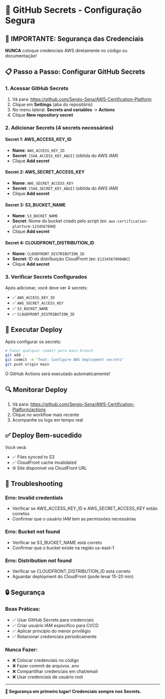 # 🔐 GitHub Secrets - Configuração Segura

## 🚨 **IMPORTANTE: Segurança das Credenciais**

**NUNCA** coloque credenciais AWS diretamente no código ou documentação!

## 📋 **Passo a Passo: Configurar GitHub Secrets**

### **1. Acessar GitHub Secrets**
1. Vá para: https://github.com/Sergio-Sena/AWS-Certification-Platform
2. Clique em **Settings** (aba do repositório)
3. No menu lateral: **Secrets and variables** → **Actions**
4. Clique **New repository secret**

### **2. Adicionar Secrets (4 secrets necessários)**

#### **Secret 1: AWS_ACCESS_KEY_ID**
- **Name**: `AWS_ACCESS_KEY_ID`
- **Secret**: `[SUA_ACCESS_KEY_AQUI]` (obtida do AWS IAM)
- Clique **Add secret**

#### **Secret 2: AWS_SECRET_ACCESS_KEY**
- **Name**: `AWS_SECRET_ACCESS_KEY`  
- **Secret**: `[SUA_SECRET_KEY_AQUI]` (obtida do AWS IAM)
- Clique **Add secret**

#### **Secret 3: S3_BUCKET_NAME**
- **Name**: `S3_BUCKET_NAME`
- **Secret**: Nome do bucket criado pelo script (ex: `aws-certification-platform-1234567890`)
- Clique **Add secret**

#### **Secret 4: CLOUDFRONT_DISTRIBUTION_ID**
- **Name**: `CLOUDFRONT_DISTRIBUTION_ID`
- **Secret**: ID da distribuição CloudFront (ex: `E1234567890ABC`)
- Clique **Add secret**

### **3. Verificar Secrets Configurados**
Após adicionar, você deve ver 4 secrets:
- ✅ `AWS_ACCESS_KEY_ID`
- ✅ `AWS_SECRET_ACCESS_KEY`
- ✅ `S3_BUCKET_NAME`
- ✅ `CLOUDFRONT_DISTRIBUTION_ID`

## 🔄 **Executar Deploy**

Após configurar os secrets:

```bash
# Fazer qualquer commit para main branch
git add .
git commit -m "feat: Configure AWS deployment secrets"
git push origin main
```

O GitHub Actions será executado automaticamente!

## 🔍 **Monitorar Deploy**

1. Vá para: https://github.com/Sergio-Sena/AWS-Certification-Platform/actions
2. Clique no workflow mais recente
3. Acompanhe os logs em tempo real

## ✅ **Deploy Bem-sucedido**

Você verá:
- ✅ Files synced to S3
- ✅ CloudFront cache invalidated
- 🌐 Site disponível via CloudFront URL

## 🚨 **Troubleshooting**

### **Erro: Invalid credentials**
- Verificar se AWS_ACCESS_KEY_ID e AWS_SECRET_ACCESS_KEY estão corretos
- Confirmar que o usuário IAM tem as permissões necessárias

### **Erro: Bucket not found**
- Verificar se S3_BUCKET_NAME está correto
- Confirmar que o bucket existe na região us-east-1

### **Erro: Distribution not found**
- Verificar se CLOUDFRONT_DISTRIBUTION_ID está correto
- Aguardar deployment do CloudFront (pode levar 15-20 min)

## 🔒 **Segurança**

### **Boas Práticas:**
- ✅ Usar GitHub Secrets para credenciais
- ✅ Criar usuário IAM específico para CI/CD
- ✅ Aplicar princípio do menor privilégio
- ✅ Rotacionar credenciais periodicamente

### **Nunca Fazer:**
- ❌ Colocar credenciais no código
- ❌ Fazer commit de arquivos .env
- ❌ Compartilhar credenciais em chat/email
- ❌ Usar credenciais de usuário root

---

**🔐 Segurança em primeiro lugar! Credenciais sempre nos Secrets.**